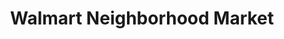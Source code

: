 ---
title: "Walmart Neighborhood Market"
url: /saint-peters/walmart-neighborhood-market-mid-rivers-mall-drive/
shop: supermarket
---